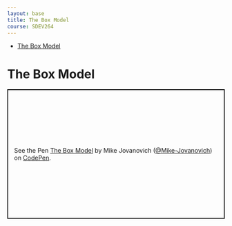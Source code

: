 ```yaml
---
layout: base
title: The Box Model
course: SDEV264
---
```


- [The Box Model](#the-box-model)

# The Box Model

<p class="codepen" data-height="300" data-default-tab="css,result" data-slug-hash="BaMzRwz" data-user="Mike-Jovanovich" style="height: 300px; box-sizing: border-box; display: flex; align-items: center; justify-content: center; border: 2px solid; margin: 1em 0; padding: 1em;">
  <span>See the Pen <a href="https://codepen.io/Mike-Jovanovich/pen/BaMzRwz">
  The Box Model</a> by Mike Jovanovich (<a href="https://codepen.io/Mike-Jovanovich">@Mike-Jovanovich</a>)
  on <a href="https://codepen.io">CodePen</a>.</span>
</p>
<script async src="https://cpwebassets.codepen.io/assets/embed/ei.js"></script>
